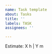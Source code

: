 ```yaml
---
name: Task template
about: Tasks
title: ''
labels: TASK
assignees: ''

---
```


Estimate:
X h | Y m
